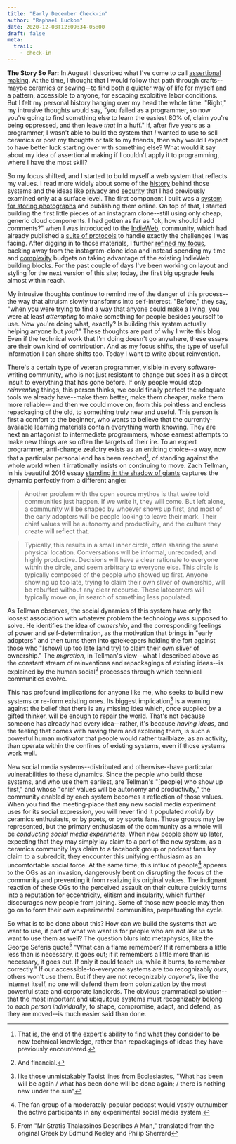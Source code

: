 ```yaml
---
title: "Early December Check-in"
author: "Raphael Luckom"
date: 2020-12-08T12:09:34-05:00
draft: false
meta:
  trail:
    - check-in
---
```

**The Story So Far:**
In August I described what I've come to call [assertional making](https://www.raphaelluckom.com/posts/not_draft.html). At the time,
I thought that I would follow that path through crafts--maybe ceramics or sewing--to find both a quieter way of life for myself
and a pattern, accessible to anyone, for escaping exploitive labor conditions. But I felt my personal history hanging over my head
the whole time. "Right," my intrusive thoughts would say, "you failed as a programmer, so now you're going to find something else to
learn the easiest 80% of, claim you're being oppressed, and then leave _that_ in a huff." If, after five years as a programmer, I wasn't
able to build the system that _I_ wanted to use to sell ceramics or post my thoughts or talk to my friends, then why would I expect
to have better luck starting over with something else? What would it say about my idea of assertional making if I couldn't apply it
to programming, where I have the most skill? 

So my focus shifted, and I started to build myself a web system that reflects my values.
I read more widely about some of the [history](https://www.raphaelluckom.com/posts/internet_history_000.html) behind those systems
and the ideas like [privacy](https://www.raphaelluckom.com/posts/on_privacy_000.html) and [security](https://www.raphaelluckom.com/posts/on_security_000.html)
that I had previously examined only at a surface level. The first component I built was a [system for storing photographs](https://www.raphaelluckom.com/posts/early_november_check_in.html)
and publishing them online. On top of that, I started building the first little pieces of an instagram clone--still using only cheap,
generic cloud components. I had gotten as far as "ok, how should I add comments?" when I was introduced to the [IndieWeb](https://indieweb.org/),
community, which had already published a [suite of protocols](https://www.w3.org/TR/social-web-protocols/) to handle exactly the challenges I was facing.
After digging in to those materials, I further [refined my focus](https://www.raphaelluckom.com/posts/mid_november_check_in.html), backing
away from the instagram-clone idea and instead spending my time and [complexity](https://www.raphaelluckom.com/posts/complexity_budget.html) budgets
on taking advantage of the existing IndieWeb building blocks. For the past couple of days I've been working
on layout and styling for the next version of this site; today, the first big upgrade feels almost within reach.

My intrusive thoughts continue to remind me of the danger of this process--the way that altruism slowly transforms into self-interest. "Before,"
they say, "when you were trying to find a way that anyone could make a living, you were at least _attempting_ to make something for people
besides yourself to use. Now you're doing what, exactly? Is building this system actually helping anyone but _you_?" These thoughts are part
of why I write this blog. Even if the technical work that I'm doing doesn't go anywhere, these essays are their own kind of contribution.
And as my focus shifts, the type of useful information I can share shifts too. Today I want to write about reinvention.

There's a certain type of veteran programmer, visible in every software-writing community, who is not just resistant to change but
sees it as a direct insult to everything that has gone before. If only people would stop _reinventing_ things,
this person thinks, we could finally perfect the adequate tools we already have--make them better, make them cheaper, make them more reliable--
and then we could move on, from this pointless and endless repackaging of the old, to something truly new and useful. This person is first
a comfort to the beginner, who wants to believe that the currently-available learning materials contain everything worth knowing. They
are next an antagonist to intermediate programmers, whose earnest attempts to make new things are so often the targets of their ire. To an expert
programmer, anti-change zealotry exists as an enticing choice--a way, now that a particular personal end has been reached[^1], of standing
against the whole world when it irrationally insists on continuing to move. Zach Tellman, in his beautiful 2016 essay [standing in the shadow of giants](https://ideolalia.com/essays/standing-in-the-shadow-of-giants.html)
captures the dynamic perfectly from a different angle:

> Another problem with the open source mythos is that we’re told communities just happen. If we write it, they will come. 
> But left alone, a community will be shaped by whoever shows up first, and most of the early adopters will be people looking 
> to leave their mark. Their chief values will be autonomy and productivity, and the culture they create will reflect that.

> Typically, this results in a small inner circle, often sharing the same physical location. Conversations will be informal, 
> unrecorded, and highly productive. Decisions will have a clear rationale to everyone within the circle, and seem arbitrary 
> to everyone else. This circle is typically composed of the people who showed up first. Anyone showing up too late, trying to 
> claim their own sliver of ownership, will be rebuffed without any clear recourse. These latecomers will typically move on, 
> in search of something less populated.

As Tellman observes, the social dynamics of this system have only the loosest association with whatever problem the technology was
supposed to solve. He identifies the idea of _ownership_, and the corresponding feelings of power and self-determination, as the
motivation that brings in "early adopters" and then turns them into gatekeepers holding the fort against those who "[show] up too late
[and try] to claim their own sliver of ownership." The _migration_, in Tellman's view--what I described above as the constant stream of
reinventions and repackagings of existing ideas--is explained by the human social[^2] processes through which technical communities evolve.

This has profound implications for anyone like me, who seeks to build new systems or re-form existing ones. Its biggest implication[^3]
is a warning against the belief that there is any missing idea which, once supplied by a gifted thinker, will be enough to repair the world.
That's not because someone has already had every idea--rather, it's because _having ideas_, and the feeling that comes with having them and exploring them,
is such a powerful human motivator that people would rather trailblaze, as an activity, than operate within the confines of existing systems, even
if those systems work well.

New social media systems--distributed and otherwise--have particular vulnerabilities to these dynamics. Since the people who build those systems,
and who use them earliest, are Tellman's "[people] who show up first," and whose "chief values will be autonomy and productivity,"
the community enabled by each system becomes a reflection of those values. When you find the meeting-place that any new social media experiment
uses for its social expression, you will never find it populated _mainly_ by ceramics enthusiasts, or by poets, or by sports fans. Those
groups may be represented, but the primary enthusiasm of the community as a whole will be _conducting social media experiments_. When
new people show up later, expecting that they may simply lay claim to a part of the new system, as a ceramics community lays claim to a 
facebook group or podcast fans lay claim to a subreddit, they encounter this unifying enthusiasm as an uncomfortable social force. At the same time, 
this influx of people[^4] appears to the OGs as an invasion, dangerously bent on disrupting the focus of the community and preventing it from realizing its original values. The indignant 
reaction of these OGs to the perceived assault on their culture quickly turns into a reputation for eccentricity, elitism and insularity,
which further discourages new people from joining. Some of those new people may then go on to form their own experimental communities,
perpetuating the cycle.

So what is to be done about this? How can we build the systems that we want to use, if part of what we want is for people who are _not like us_
to want to use them as well? The question blurs into metaphysics, like the George Seferis quote[^5] "What can a flame remember?
If it remembers a little less than is necessary, it goes out; if it remembers a little more than is necessary, it goes out. If only it could
teach us, while it burns, to remember correctly." If our accessible-to-everyone systems are too recognizably _ours_, others won't use them. But if
they are not recognizably _anyone's_, like the internet itself, no one will defend them from colonization by the most powerful state and corporate landlords.
The obvious grammatical solution--that the most important and ubiquitous systems must recognizably belong to _each person individually_, to shape,
compromise, adapt, and defend, as they are moved--is much easier said than done. 


[^1]: That is, the end of the expert's ability to find what they consider to be _new_ technical knowledge, rather than repackagings of ideas they have previously encountered.
[^2]: And financial.
[^3]: like those unmistakably Taoist lines from Ecclesiastes, "What has been will be again / what has been done will be done again; / there is nothing new under the sun"
[^4]: The fan group of a moderately-popular podcast would vastly outnumber the active participants in any experimental social media system.
[^5]: From "Mr Stratis Thalassinos Describes A Man," translated from the original Greek by Edmund Keeley and Philip Sherrard
